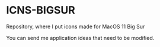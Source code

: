 # ICNS-BIGSUR

Repository, where I put icons made for MacOS 11 Big Sur

You can send me application ideas that need to be modified.
